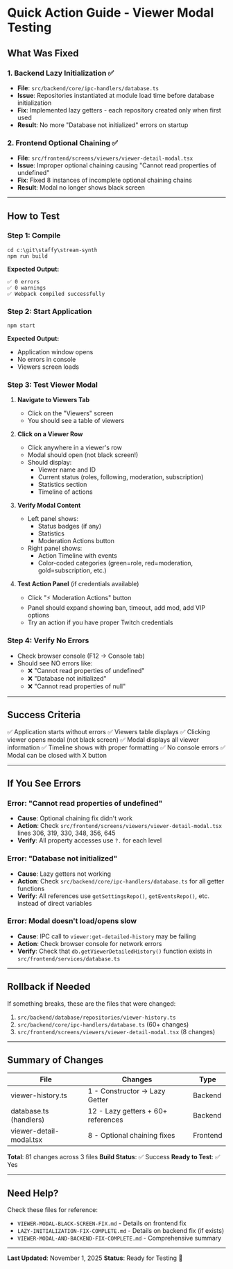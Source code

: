 # Quick Action Guide - Viewer Modal Testing

## What Was Fixed

### 1. Backend Lazy Initialization ✅
- **File**: `src/backend/core/ipc-handlers/database.ts`
- **Issue**: Repositories instantiated at module load time before database initialization
- **Fix**: Implemented lazy getters - each repository created only when first used
- **Result**: No more "Database not initialized" errors on startup

### 2. Frontend Optional Chaining ✅
- **File**: `src/frontend/screens/viewers/viewer-detail-modal.tsx`
- **Issue**: Improper optional chaining causing "Cannot read properties of undefined"
- **Fix**: Fixed 8 instances of incomplete optional chaining chains
- **Result**: Modal no longer shows black screen

---

## How to Test

### Step 1: Compile
```pwsh
cd c:\git\staffy\stream-synth
npm run build
```

**Expected Output:**
```
✅ 0 errors
✅ 0 warnings
✅ Webpack compiled successfully
```

### Step 2: Start Application
```pwsh
npm start
```

**Expected Output:**
- Application window opens
- No errors in console
- Viewers screen loads

### Step 3: Test Viewer Modal

1. **Navigate to Viewers Tab**
   - Click on the "Viewers" screen
   - You should see a table of viewers

2. **Click on a Viewer Row**
   - Click anywhere in a viewer's row
   - Modal should open (not black screen!)
   - Should display:
     - Viewer name and ID
     - Current status (roles, following, moderation, subscription)
     - Statistics section
     - Timeline of actions

3. **Verify Modal Content**
   - Left panel shows:
     - Status badges (if any)
     - Statistics
     - Moderation Actions button
   - Right panel shows:
     - Action Timeline with events
     - Color-coded categories (green=role, red=moderation, gold=subscription, etc.)

4. **Test Action Panel** (if credentials available)
   - Click "⚡ Moderation Actions" button
   - Panel should expand showing ban, timeout, add mod, add VIP options
   - Try an action if you have proper Twitch credentials

### Step 4: Verify No Errors
- Check browser console (F12 → Console tab)
- Should see NO errors like:
  - ❌ "Cannot read properties of undefined"
  - ❌ "Database not initialized"
  - ❌ "Cannot read properties of null"

---

## Success Criteria

✅ Application starts without errors
✅ Viewers table displays
✅ Clicking viewer opens modal (not black screen)
✅ Modal displays all viewer information
✅ Timeline shows with proper formatting
✅ No console errors
✅ Modal can be closed with X button

---

## If You See Errors

### Error: "Cannot read properties of undefined"
- **Cause**: Optional chaining fix didn't work
- **Action**: Check `src/frontend/screens/viewers/viewer-detail-modal.tsx` lines 306, 319, 330, 348, 356, 645
- **Verify**: All property accesses use `?.` for each level

### Error: "Database not initialized"
- **Cause**: Lazy getters not working
- **Action**: Check `src/backend/core/ipc-handlers/database.ts` for all getter functions
- **Verify**: All references use `getSettingsRepo()`, `getEventsRepo()`, etc. instead of direct variables

### Error: Modal doesn't load/opens slow
- **Cause**: IPC call to `viewer:get-detailed-history` may be failing
- **Action**: Check browser console for network errors
- **Verify**: Check that `db.getViewerDetailedHistory()` function exists in `src/frontend/services/database.ts`

---

## Rollback if Needed

If something breaks, these are the files that were changed:

1. `src/backend/database/repositories/viewer-history.ts`
2. `src/backend/core/ipc-handlers/database.ts` (60+ changes)
3. `src/frontend/screens/viewers/viewer-detail-modal.tsx` (8 changes)

---

## Summary of Changes

| File | Changes | Type |
|------|---------|------|
| viewer-history.ts | 1 - Constructor → Lazy Getter | Backend |
| database.ts (handlers) | 12 - Lazy getters + 60+ references | Backend |
| viewer-detail-modal.tsx | 8 - Optional chaining fixes | Frontend |

**Total**: 81 changes across 3 files
**Build Status**: ✅ Success
**Ready to Test**: ✅ Yes

---

## Need Help?

Check these files for reference:
- `VIEWER-MODAL-BLACK-SCREEN-FIX.md` - Details on frontend fix
- `LAZY-INITIALIZATION-FIX-COMPLETE.md` - Details on backend fix (if exists)
- `VIEWER-MODAL-AND-BACKEND-FIX-COMPLETE.md` - Comprehensive summary

---

**Last Updated**: November 1, 2025
**Status**: Ready for Testing 🚀
